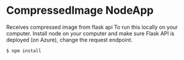 # CompressedImage NodeApp
Receives compressed image from flask api
To run this locally on your computer.
Install node on your computer and make sure Flask API is deployed (on Azure), change the request endpoint.
```
$ npm install
```
